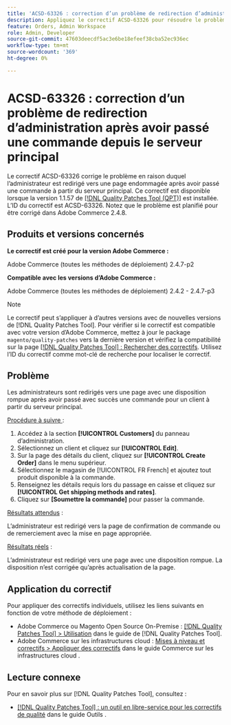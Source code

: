 ```yaml
---
title: 'ACSD-63326 : correction d’un problème de redirection d’administration après avoir passé une commande depuis le serveur principal'
description: Appliquez le correctif ACSD-63326 pour résoudre le problème Adobe Commerce en raison duquel l’administrateur est redirigé vers une page endommagée après avoir passé une commande sur le serveur principal.
feature: Orders, Admin Workspace
role: Admin, Developer
source-git-commit: 47603deecdf5ac3e6be18efeef38cba52ec936ec
workflow-type: tm+mt
source-wordcount: '369'
ht-degree: 0%

---
```


# ACSD-63326 : correction d’un problème de redirection d’administration après avoir passé une commande depuis le serveur principal

Le correctif ACSD-63326 corrige le problème en raison duquel l’administrateur est redirigé vers une page endommagée après avoir passé une commande à partir du serveur principal. Ce correctif est disponible lorsque la version 1.1.57 de [[!DNL Quality Patches Tool (QPT)]](/help/tools/quality-patches-tool/quality-patches-tool-to-self-serve-quality-patches.md) est installée. L’ID du correctif est ACSD-63326. Notez que le problème est planifié pour être corrigé dans Adobe Commerce 2.4.8.

## Produits et versions concernés

**Le correctif est créé pour la version Adobe Commerce :**

Adobe Commerce (toutes les méthodes de déploiement) 2.4.7-p2

**Compatible avec les versions d’Adobe Commerce :**

Adobe Commerce (toutes les méthodes de déploiement) 2.4.2 - 2.4.7-p3

>[!NOTE]
>
>Le correctif peut s’appliquer à d’autres versions avec de nouvelles versions de [!DNL Quality Patches Tool]. Pour vérifier si le correctif est compatible avec votre version d’Adobe Commerce, mettez à jour le package `magento/quality-patches` vers la dernière version et vérifiez la compatibilité sur la page [[!DNL Quality Patches Tool] : Rechercher des correctifs](https://experienceleague.adobe.com/tools/commerce-quality-patches/index.html?lang=fr). Utilisez l’ID du correctif comme mot-clé de recherche pour localiser le correctif.

## Problème

Les administrateurs sont redirigés vers une page avec une disposition rompue après avoir passé avec succès une commande pour un client à partir du serveur principal.

<u>Procédure à suivre </u> :

1. Accédez à la section **[!UICONTROL Customers]** du panneau d’administration.
1. Sélectionnez un client et cliquez sur **[!UICONTROL Edit]**.
1. Sur la page des détails du client, cliquez sur **[!UICONTROL Create Order]** dans le menu supérieur.
1. Sélectionnez le magasin de [!UICONTROL FR French] et ajoutez tout produit disponible à la commande.
1. Renseignez les détails requis lors du passage en caisse et cliquez sur **[!UICONTROL Get shipping methods and rates]**.
1. Cliquez sur **[Soumettre la commande]** pour passer la commande.

<u>Résultats attendus</u> :

L’administrateur est redirigé vers la page de confirmation de commande ou de remerciement avec la mise en page appropriée.

<u>Résultats réels</u> :

L’administrateur est redirigé vers une page avec une disposition rompue. La disposition n’est corrigée qu’après actualisation de la page.

## Application du correctif

Pour appliquer des correctifs individuels, utilisez les liens suivants en fonction de votre méthode de déploiement :

* Adobe Commerce ou Magento Open Source On-Premise : [[!DNL Quality Patches Tool] > Utilisation](/help/tools/quality-patches-tool/usage.md) dans le guide de [!DNL Quality Patches Tool].
* Adobe Commerce sur les infrastructures cloud : [Mises à niveau et correctifs > Appliquer des correctifs](https://experienceleague.adobe.com/docs/commerce-cloud-service/user-guide/develop/upgrade/apply-patches.html?lang=fr) dans le guide Commerce sur les infrastructures cloud .


## Lecture connexe

Pour en savoir plus sur [!DNL Quality Patches Tool], consultez :

* [[!DNL Quality Patches Tool] : un outil en libre-service pour les correctifs de qualité](/help/tools/quality-patches-tool/quality-patches-tool-to-self-serve-quality-patches.md) dans le guide Outils .
